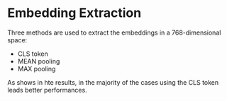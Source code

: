 # Embedding Extraction

Three methods are used to extract the embeddings in a 768-dimensional space: 

- CLS token
- MEAN pooling
- MAX pooling

As shows in hte results, in the majority of the cases using the CLS token leads better performances.